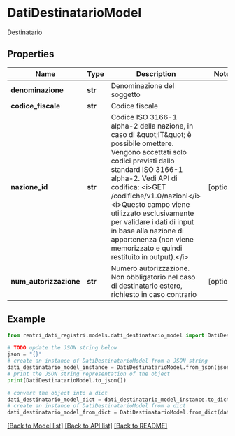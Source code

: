 # DatiDestinatarioModel

Destinatario

## Properties

Name | Type | Description | Notes
------------ | ------------- | ------------- | -------------
**denominazione** | **str** | Denominazione del soggetto | 
**codice_fiscale** | **str** | Codice fiscale | 
**nazione_id** | **str** | Codice ISO 3166-1 alpha-2 della nazione, in caso di \&quot;IT\&quot; è possibile omettere.  Vengono accettati solo codici previsti dallo standard ISO 3166-1 alpha-2.  Vedi API di codifica: &lt;i&gt;GET /codifiche/v1.0/nazioni&lt;/i&gt;  &lt;i&gt;Questo campo viene utilizzato esclusivamente per validare i dati di input in base alla nazione di appartenenza (non viene memorizzato e quindi restituito in output).&lt;/i&gt; | [optional] 
**num_autorizzazione** | **str** | Numero autorizzazione. Non obbligatorio nel caso di destinatario estero, richiesto in caso contrario | [optional] 

## Example

```python
from rentri_dati_registri.models.dati_destinatario_model import DatiDestinatarioModel

# TODO update the JSON string below
json = "{}"
# create an instance of DatiDestinatarioModel from a JSON string
dati_destinatario_model_instance = DatiDestinatarioModel.from_json(json)
# print the JSON string representation of the object
print(DatiDestinatarioModel.to_json())

# convert the object into a dict
dati_destinatario_model_dict = dati_destinatario_model_instance.to_dict()
# create an instance of DatiDestinatarioModel from a dict
dati_destinatario_model_from_dict = DatiDestinatarioModel.from_dict(dati_destinatario_model_dict)
```
[[Back to Model list]](../README.md#documentation-for-models) [[Back to API list]](../README.md#documentation-for-api-endpoints) [[Back to README]](../README.md)


